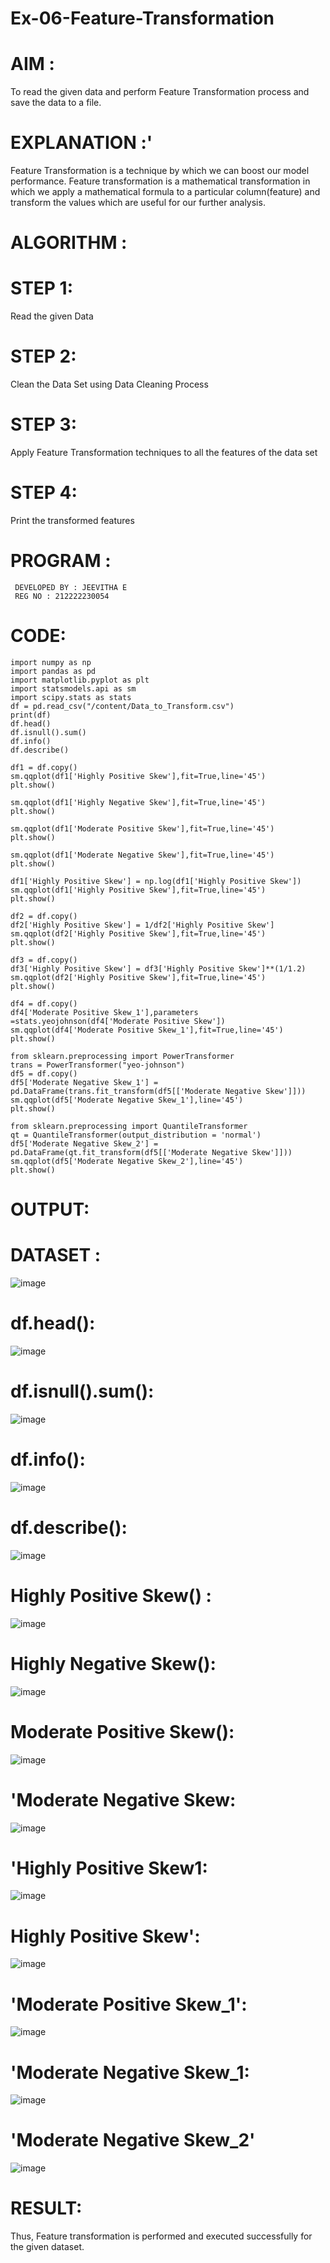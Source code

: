 # Ex-06-Feature-Transformation
# AIM :
To read the given data and perform Feature Transformation process and save the data to a file.

# EXPLANATION :'
Feature Transformation is a technique by which we can boost our model performance. Feature transformation is a mathematical transformation in which we apply a mathematical formula to a particular column(feature) and transform the values which are useful for our further analysis.

# ALGORITHM :
# STEP 1:
Read the given Data

# STEP 2:
Clean the Data Set using Data Cleaning Process

# STEP 3:
Apply Feature Transformation techniques to all the features of the data set

# STEP 4:
Print the transformed features

# PROGRAM :
```
 DEVELOPED BY : JEEVITHA E
 REG NO : 212222230054
 ```
 # CODE:
 ```
import numpy as np
import pandas as pd
import matplotlib.pyplot as plt
import statsmodels.api as sm
import scipy.stats as stats
df = pd.read_csv("/content/Data_to_Transform.csv")
print(df)
df.head()
df.isnull().sum()
df.info()
df.describe()

df1 = df.copy()
sm.qqplot(df1['Highly Positive Skew'],fit=True,line='45')
plt.show()

sm.qqplot(df1['Highly Negative Skew'],fit=True,line='45')
plt.show()

sm.qqplot(df1['Moderate Positive Skew'],fit=True,line='45')
plt.show()

sm.qqplot(df1['Moderate Negative Skew'],fit=True,line='45')
plt.show()

df1['Highly Positive Skew'] = np.log(df1['Highly Positive Skew'])
sm.qqplot(df1['Highly Positive Skew'],fit=True,line='45')
plt.show()

df2 = df.copy()
df2['Highly Positive Skew'] = 1/df2['Highly Positive Skew']
sm.qqplot(df2['Highly Positive Skew'],fit=True,line='45')
plt.show()

df3 = df.copy()
df3['Highly Positive Skew'] = df3['Highly Positive Skew']**(1/1.2)
sm.qqplot(df2['Highly Positive Skew'],fit=True,line='45')
plt.show()

df4 = df.copy()
df4['Moderate Positive Skew_1'],parameters =stats.yeojohnson(df4['Moderate Positive Skew'])
sm.qqplot(df4['Moderate Positive Skew_1'],fit=True,line='45')
plt.show()

from sklearn.preprocessing import PowerTransformer 
trans = PowerTransformer("yeo-johnson")
df5 = df.copy()
df5['Moderate Negative Skew_1'] = pd.DataFrame(trans.fit_transform(df5[['Moderate Negative Skew']]))
sm.qqplot(df5['Moderate Negative Skew_1'],line='45')
plt.show()

from sklearn.preprocessing import QuantileTransformer
qt = QuantileTransformer(output_distribution = 'normal')
df5['Moderate Negative Skew_2'] = pd.DataFrame(qt.fit_transform(df5[['Moderate Negative Skew']]))
sm.qqplot(df5['Moderate Negative Skew_2'],line='45')
plt.show()
```
# OUTPUT:

# DATASET :

![image](https://github.com/Jeevithaelumalai/Ex-06-Feature-Transformation/assets/118708245/746f466e-7c07-4bf9-8a6f-67d019ce4040)

# df.head():

![image](https://github.com/Jeevithaelumalai/Ex-06-Feature-Transformation/assets/118708245/7b3fce58-29d1-491f-ae93-90fc9578caaa)

# df.isnull().sum():

![image](https://github.com/Jeevithaelumalai/Ex-06-Feature-Transformation/assets/118708245/e4a5add0-0d0a-41b8-a8a7-fb33105827c3)

# df.info():

![image](https://github.com/Jeevithaelumalai/Ex-06-Feature-Transformation/assets/118708245/bccc6920-2317-47f8-b37b-f22235960e4b)

# df.describe():
![image](https://github.com/Jeevithaelumalai/Ex-06-Feature-Transformation/assets/118708245/b3a36ae4-d774-4e88-ab54-c2252e0857b6)

# Highly Positive Skew() :
![image](https://github.com/Jeevithaelumalai/Ex-06-Feature-Transformation/assets/118708245/7e9d9447-fc1f-40c2-a767-8c6d2fd71e77)

# Highly Negative Skew():
![image](https://github.com/Jeevithaelumalai/Ex-06-Feature-Transformation/assets/118708245/1f296a21-a1bd-4346-a82d-8dfe39cf60ac)

# Moderate Positive Skew():

![image](https://github.com/Jeevithaelumalai/Ex-06-Feature-Transformation/assets/118708245/a9f3909a-e9e2-4df8-957a-9f555c5850ed)

# 'Moderate Negative Skew:
![image](https://github.com/Jeevithaelumalai/Ex-06-Feature-Transformation/assets/118708245/dcf65fa6-da4a-416b-b7ec-b2879de505be)

# 'Highly Positive Skew1:
![image](https://github.com/Jeevithaelumalai/Ex-06-Feature-Transformation/assets/118708245/a5655597-1889-4a75-b86c-87148a8d5f22)

# Highly Positive Skew':
![image](https://github.com/Jeevithaelumalai/Ex-06-Feature-Transformation/assets/118708245/26f6400a-6c09-43aa-a9b1-a983e183cd51)

# 'Moderate Positive Skew_1':
![image](https://github.com/Jeevithaelumalai/Ex-06-Feature-Transformation/assets/118708245/6bb76688-f55e-48b9-a487-9ca50376f898)

# 'Moderate Negative Skew_1:
![image](https://github.com/Jeevithaelumalai/Ex-06-Feature-Transformation/assets/118708245/95bcb0ff-d1c5-4820-b2c3-2bde9da465b5)

# 'Moderate Negative Skew_2'
![image](https://github.com/Jeevithaelumalai/Ex-06-Feature-Transformation/assets/118708245/bede5cfc-b74f-4038-aeba-927966479c61)

# RESULT:
Thus, Feature transformation is performed and executed successfully for the given dataset.
